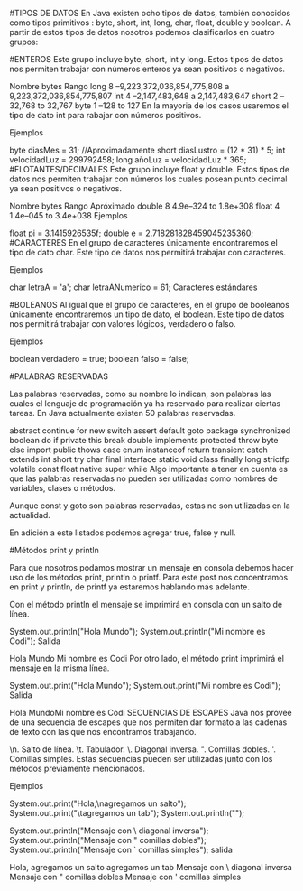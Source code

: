 #TIPOS DE DATOS
En Java existen ocho tipos de datos, también conocidos como tipos primitivos : byte, short, int, long, char, float, double y boolean. A partir de estos tipos de datos nosotros podemos clasificarlos en cuatro grupos:

#ENTEROS
Este grupo incluye byte, short, int y long. Estos tipos de datos nos permiten trabajar con números enteros ya sean positivos o negativos.

Nombre	bytes	Rango
long	8	–9,223,372,036,854,775,808 a 9,223,372,036,854,775,807
int	4	–2,147,483,648 a 2,147,483,647
short	2	–32,768 to 32,767
byte	1	–128 to 127
En la mayoria de los casos usaremos el tipo de dato int para rabajar con números positivos.

Ejemplos

byte diasMes = 31; //Aproximadamente
short diasLustro = (12 * 31) * 5;
int velocidadLuz = 299792458;
long añoLuz = velocidadLuz * 365;
#FLOTANTES/DECIMALES
Este grupo incluye float y double. Estos tipos de datos nos permiten trabajar con números los cuales posean punto decimal ya sean positivos o negativos.

Nombre	bytes	Rango Apróximado
double	8	4.9e–324 to 1.8e+308
float	4	1.4e–045 to 3.4e+038
Ejemplos

float pi = 3.1415926535f;
double e = 2.718281828459045235360;
#CARACTERES
En el grupo de caracteres únicamente encontraremos el tipo de dato char. Este tipo de datos nos permitirá trabajar con caracteres.

Ejemplos

char letraA = 'a';
char letraANumerico = 61;
Caracteres estándares

#BOLEANOS
Al igual que el grupo de caracteres, en el grupo de booleanos únicamente encontraremos un tipo de dato, el boolean. Este tipo de datos nos permitirá trabajar con valores lógicos, verdadero o falso.

Ejemplos

boolean verdadero = true;
boolean falso = false;

#PALABRAS RESERVADAS

Las palabras reservadas, como su nombre lo indican, son palabras las cuales el lenguaje de programación ya ha reservado para realizar ciertas tareas. En Java actualmente existen 50 palabras reservadas.

abstract	continue	for	new	switch
assert	default	goto	package	synchronized
boolean	do	if	private	this
break	double	implements	protected	throw
byte	else	import	public	thows
case	enum	instanceof	return	transient
catch	extends	int	short	try
char	final	interface	static	void
class	finally	long	strictfp	volatile
const	float	native	super	while
Algo importante a tener en cuenta es que las palabras reservadas no pueden ser utilizadas como nombres de variables, clases o métodos.

Aunque const y goto son palabras reservadas, estas no son utilizadas en la actualidad.

En adición a este listados podemos agregar true, false y null.

#Métodos print y println

Para que nosotros podamos mostrar un mensaje en consola debemos hacer uso de los métodos print, println o printf. Para este post nos concentramos en print y println, de printf ya estaremos hablando más adelante.

Con el método println el mensaje se imprimirá en consola con un salto de línea.

System.out.println("Hola Mundo");
System.out.println("Mi nombre es Codi");
Salida

Hola Mundo
Mi nombre es Codi
Por otro lado, el método print imprimirá el mensaje en la misma línea.

System.out.print("Hola Mundo");
System.out.print("Mi nombre es Codi");
Salida

Hola MundoMi nombre es Codi
SECUENCIAS DE ESCAPES
Java nos provee de una secuencia de escapes que nos permiten dar formato a las cadenas de texto con las que nos encontramos trabajando.

\n. Salto de línea.
\t. Tabulador.
\\. Diagonal inversa.
\". Comillas dobles.
\'. Comillas simples.
Estas secuencias pueden ser utilizadas junto con los métodos previamente mencionados.

Ejemplos

System.out.print("Hola,\nagregamos un salto");
System.out.print("\tagregamos un tab");
System.out.println("");

System.out.println("Mensaje con \\ diagonal inversa");
System.out.println("Mensaje con \" comillas dobles");
System.out.println("Mensaje con \` comillas simples");
salida

Hola,
agregamos un salto  agregamos un tab
Mensaje con \ diagonal inversa
Mensaje con " comillas dobles
Mensaje con ' comillas simples




